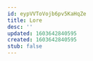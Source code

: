 ```yaml
---
id: eypVVToVojb6pv5KaHqZe
title: Lore
desc: ''
updated: 1603642840595
created: 1603642840595
stub: false
---
```



